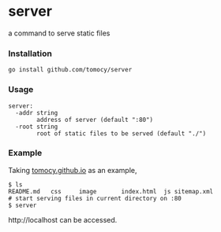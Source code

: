 # server
a command to serve static files

### Installation
```
go install github.com/tomocy/server
```

### Usage
```
server:
  -addr string
    	address of server (default ":80")
  -root string
    	root of static files to be served (default "./")
```

### Example
Taking [tomocy.github.io](https://github.com/tomocy/tomocy.github.io) as an example,
```
$ ls
README.md	css		image		index.html	js sitemap.xml
# start serving files in current directory on :80
$ server
```
http://localhost can be accessed.  